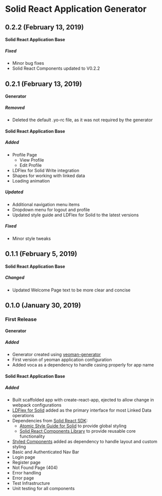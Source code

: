 # Solid React Application Generator

## 0.2.2 (February 13, 2019)

#### Solid React Application Base

##### Fixed

- Minor bug fixes
- Solid React Components updated to V0.2.2

## 0.2.1 (February 13, 2019)

#### Generator

##### Removed

- Deleted the default .yo-rc file, as it was not required by the generator

#### Solid React Application Base

##### Added

- Profile Page
  - View Profile
  - Edit Profile
- LDFlex for Solid Write integration
- Shapes for working with linked data
- Loading animation

##### Updated

- Additional navigation menu items
- Dropdown menu for logout and profile
- Updated style guide and LDFlex for Solid to the latest versions

##### Fixed

- Minor style tweaks

## 0.1.1 (February 5, 2019)

#### Solid React Application Base

##### Changed

- Updated Welcome Page text to be more clear and concise

## 0.1.0 (January 30, 2019)

### First Release

#### Generator

##### Added

- Generator created using [yeoman-generator](https://github.com/yeoman/generator-generator)
- First version of yeoman application configuration
- Added voca as a dependency to handle casing properly for app name

#### Solid React Application Base

##### Added

- Built scaffolded app with create-react-app, ejected to allow change in webpack configurations
- [LDFlex for Solid](https://github.com/solid/query-ldflex) added as the primary interface for most Linked Data operations
- Dependencies from [Solid React SDK](https://github.com/inrupt-inc/solid-react-sdk):
  - [Atomic Style Guide for Solid](https://github.com/Inrupt-inc/inrupt-atomic-styleguide) to provide global styling
  - [Solid React Components Library](https://github.com/Inrupt-inc/solid-react-components) to provide reusable core functionality
- [Styled Components](https://www.styled-components.com/) added as dependency to handle layout and custom styling
- Basic and Authenticated Nav Bar
- Login page
- Register page
- Not Found Page (404)
- Error handling
- Error page
- Test Infrastructure
- Unit testing for all components
